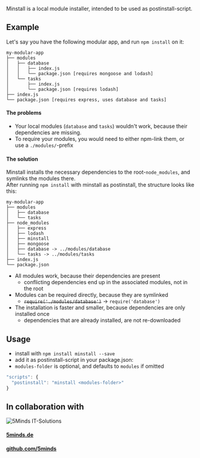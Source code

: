 Minstall is a local module installer, intended to be used as postinstall-script.

## Example
Let's say you have the following modular app, and run `npm install` on it:
```
my-modular-app
├── modules
│   ├── database
│   │   ├── index.js
│   │   └── package.json [requires mongoose and lodash]
│   └── tasks
│       ├── index.js
│       └── package.json [requires lodash]
├── index.js
└── package.json [requires express, uses database and tasks]
```

#### The problems
- Your local modules (`database` and `tasks`) wouldn't work, because their dependencies are missing.
- To require your modules, you would need to either npm-link them, or use a `./modules/`-prefix

#### The solution
Minstall installs the necessary dependencies to the root-`node_modules`, and symlinks the modules there.  
After running `npm install` with minstall as postinstall, the structure looks like this:
```
my-modular-app
├── modules
│   ├── database
│   └── tasks
├── node_modules
│   ├── express
│   ├── lodash
│   ├── minstall
│   ├── mongoose
│   ├── database -> ../modules/database
│   └── tasks -> ../modules/tasks
├── index.js
└── package.json
```
- All modules work, because their dependencies are present
  - conflicting dependencies end up in the associated modules, not in the root
- Modules can be required directly, because they are symlinked
  - ~~`require('./modules/database')`~~ -> `require('database')`
- The installation is faster and smaller, because dependencies are only installed once
  - dependencies that are already installed, are not re-downloaded


## Usage
- install with `npm install minstall --save`
- add it as postinstall-script in your package.json:
- `modules-folder` is optional, and defaults to `modules` if omitted
```JavaScript
"scripts": {
  "postinstall": "minstall <modules-folder>"
}
```

## In collaboration with
![5Minds IT-Solutions](img/5minds_logo.png "5Minds IT-Solutions")
#### [5minds.de](https://5minds.de)
#### [github.com/5minds](https://github.com/5minds)
